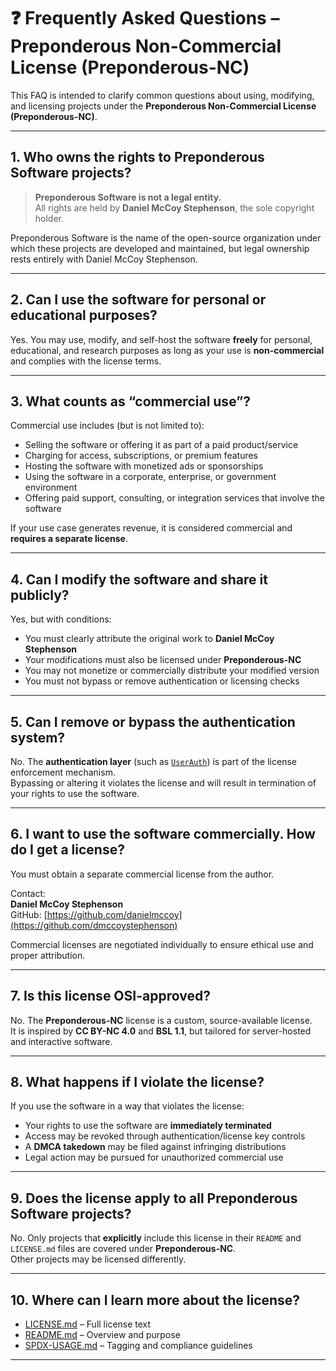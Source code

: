 # ❓ Frequently Asked Questions – Preponderous Non-Commercial License (Preponderous-NC)

This FAQ is intended to clarify common questions about using, modifying, and licensing projects under the **Preponderous Non-Commercial License (Preponderous-NC)**.

---

## 1. Who owns the rights to Preponderous Software projects?

> **Preponderous Software is not a legal entity.**  
> All rights are held by **Daniel McCoy Stephenson**, the sole copyright holder.

Preponderous Software is the name of the open-source organization under which these projects are developed and maintained, but legal ownership rests entirely with Daniel McCoy Stephenson.

---

## 2. Can I use the software for personal or educational purposes?

Yes. You may use, modify, and self-host the software **freely** for personal, educational, and research purposes as long as your use is **non-commercial** and complies with the license terms.

---

## 3. What counts as “commercial use”?

Commercial use includes (but is not limited to):

- Selling the software or offering it as part of a paid product/service  
- Charging for access, subscriptions, or premium features  
- Hosting the software with monetized ads or sponsorships  
- Using the software in a corporate, enterprise, or government environment  
- Offering paid support, consulting, or integration services that involve the software

If your use case generates revenue, it is considered commercial and **requires a separate license**.

---

## 4. Can I modify the software and share it publicly?

Yes, but with conditions:

- You must clearly attribute the original work to **Daniel McCoy Stephenson**  
- Your modifications must also be licensed under **Preponderous-NC**  
- You may not monetize or commercially distribute your modified version  
- You must not bypass or remove authentication or licensing checks

---

## 5. Can I remove or bypass the authentication system?

No. The **authentication layer** (such as [`UserAuth`](https://github.com/Preponderous-Software/userauth)) is part of the license enforcement mechanism.  
Bypassing or altering it violates the license and will result in termination of your rights to use the software.

---

## 6. I want to use the software commercially. How do I get a license?

You must obtain a separate commercial license from the author.

Contact:  
**Daniel McCoy Stephenson**  
GitHub: [https://github.com/danielmccoy](https://github.com/dmccoystephenson)

Commercial licenses are negotiated individually to ensure ethical use and proper attribution.

---

## 7. Is this license OSI-approved?

No. The **Preponderous-NC** license is a custom, source-available license.  
It is inspired by **CC BY-NC 4.0** and **BSL 1.1**, but tailored for server-hosted and interactive software.

---

## 8. What happens if I violate the license?

If you use the software in a way that violates the license:

- Your rights to use the software are **immediately terminated**  
- Access may be revoked through authentication/license key controls  
- A **DMCA takedown** may be filed against infringing distributions  
- Legal action may be pursued for unauthorized commercial use

---

## 9. Does the license apply to all Preponderous Software projects?

No. Only projects that **explicitly** include this license in their `README` and `LICENSE.md` files are covered under **Preponderous-NC**.  
Other projects may be licensed differently.

---

## 10. Where can I learn more about the license?

- [LICENSE.md](./LICENSE.md) – Full license text  
- [README.md](./README.md) – Overview and purpose  
- [SPDX-USAGE.md](./SPDX-USAGE.md) – Tagging and compliance guidelines  

---

